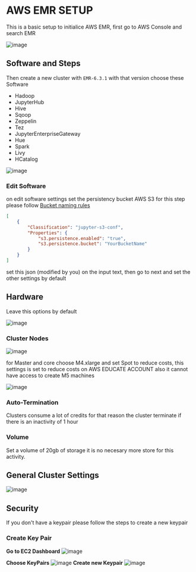 # AWS EMR SETUP

This is a basic setup to initialice AWS EMR, first go to AWS Console and search EMR 

![image](https://user-images.githubusercontent.com/53051438/170106339-46552b4a-4936-4a0b-9774-3c3ff2cb054a.png)

## Software and Steps
Then create a new cluster with `EMR-6.3.1` with that version choose these Software
* Hadoop
* JupyterHub
* Hive
* Sqoop
* Zeppelin
* Tez
* JupyterEnterpriseGateway
* Hue
* Spark
* Livy
* HCatalog

![image](https://user-images.githubusercontent.com/53051438/170106812-3f788581-fcd8-4c6d-81c8-604c542ed905.png)

### Edit Software 

on edit software settings set the persistency bucket AWS S3 for this step please follow [Bucket naming rules](https://docs.aws.amazon.com/AmazonS3/latest/userguide/bucketnamingrules.html)

```json
[
    {
        "Classification": "jupyter-s3-conf",
        "Properties": {
            "s3.persistence.enabled": "true",
            "s3.persistence.bucket": "YourBucketName"
        }
    }
]
```
set this json (modified by you) on the input text, then go to next and set the other settings by default 

## Hardware

Leave this options by default

![image](https://user-images.githubusercontent.com/53051438/170107900-c7ed3c29-f29c-4db6-8248-ce70499ff1f4.png)

### Cluster Nodes

![image](https://user-images.githubusercontent.com/53051438/170108010-e3485538-00e3-4828-8805-65d3df990612.png)

for Master and core choose M4.xlarge and set Spot to reduce costs, this settings is set to reduce costs on AWS EDUCATE ACCOUNT also it cannot have access to create M5 machines

![image](https://user-images.githubusercontent.com/53051438/170108469-d8206a2c-fa1b-40c9-b8b7-27465043e155.png)

### Auto-Termination

Clusters consume a lot of credits for that reason the cluster terminate if there is an inactivity of 1 hour

### Volume

Set a volume of 20gb of storage it is no necesary more store for this activity.

## General Cluster Settings

![image](https://user-images.githubusercontent.com/53051438/170108667-5c1941bf-969b-4288-96c3-6d2f883f9acc.png)

## Security

If you don't have a keypair please follow the steps to create a new keypair
### Create Key Pair

**Go to EC2 Dashboard**
![image](https://user-images.githubusercontent.com/53051438/170108982-0ddaeb41-aa3b-4cbf-bbbb-f29b893b34fc.png)

**Choose KeyPairs**
![image](https://user-images.githubusercontent.com/53051438/170109024-be04416d-2b81-4c0c-834d-0eee9431833b.png)
**Create new Keypair**
![image](https://user-images.githubusercontent.com/53051438/170109112-faf46495-79d8-4832-9f0d-ec94c7235bcf.png)



